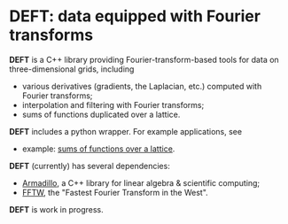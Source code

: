 # DEFT: data equipped with Fourier transforms

**DEFT** is a C++ library providing Fourier-transform-based tools for data on three-dimensional grids, including

  * various derivatives (gradients, the Laplacian, etc.) computed with Fourier transforms;
  * interpolation and filtering with Fourier transforms;
  * sums of functions duplicated over a lattice.

**DEFT** includes a python wrapper. For example applications, see

  * example: [sums of functions over a lattice](/python/sum-over-lattice.ipynb).
  
**DEFT** (currently) has several dependencies:

  * [Armadillo](http://arma.sourceforge.net/), a C++ library for linear algebra & scientific computing;
  * [FFTW](http://www.fftw.org/), the "Fastest Fourier Transform in the West".

**DEFT** is work in progress.
